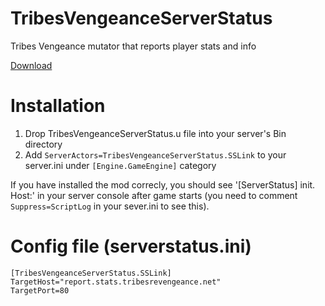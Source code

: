 TribesVengeanceServerStatus
===========================

Tribes Vengeance mutator that reports player stats and info

[Download](https://github.com/jkelin/TribesVengeanceServerStatus/releases)

Installation
============

1. Drop TribesVengeanceServerStatus.u file into your server's Bin directory
2. Add `ServerActors=TribesVengeanceServerStatus.SSLink` to your server.ini under `[Engine.GameEngine]` category

If you have installed the mod correcly, you should see '[ServerStatus] init. Host:' in your server console after game starts (you need to comment `Suppress=ScriptLog` in your sever.ini to see this).

Config file (serverstatus.ini)
==============================
```
[TribesVengeanceServerStatus.SSLink]
TargetHost="report.stats.tribesrevengeance.net"
TargetPort=80
```
